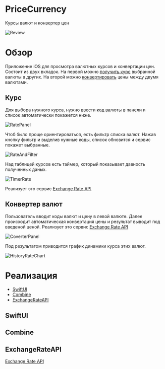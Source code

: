 # PriceCurrency
Курсы валют и конвертер цен

![Review](https://github.com/DenDmitriev/PriceCurrency/assets/65191747/210a3c76-5215-4ac5-9aa7-fb4d8c7e34fb)

# Обзор
Приложение iOS для просмотра валютных курсов и конвертации цен. Состоит из двух вкладок. На первой можно [получить курс](#курс) выбранной валюты в других. На второй можно [конвертировать](#конвертер-валют) цены между двумя валютами.

## Курс
Для выбора нужного курса, нужно ввести код валюты в панели и список автоматически покажется ниже.

![RatePanel](https://github.com/DenDmitriev/PriceCurrency/assets/65191747/3772a23f-cd43-4a77-97f8-c56166f7c0f5)

Чтоб было проще ориентироваться, есть фильтр списка валют. Нажав кнопку фильтр и выделив нужные коды, список обновится и сервис покажет выбранные. 

![RateAndFilter](https://github.com/DenDmitriev/PriceCurrency/assets/65191747/dd8d80b8-8305-43ee-a664-b959b4d5631b)

Над таблицей курсов есть таймер, который показывает давность полученных даных.

![TimerRate](https://github.com/DenDmitriev/PriceCurrency/assets/65191747/3b0f989f-15cf-4a0b-9fd6-d1e8949e67c2)

Реализует это сервис [Exchange Rate API](#exchangerateapi)

## Конвертер валют
Пользователь вводит коды валют и цену в левой валюте. Далее происходит автоматическая конвертация цены и результат выводит под введеной ценой. Реализует это сервис [Exchange Rate API](#exchangerateapi)

![CoverterPanel](https://github.com/DenDmitriev/PriceCurrency/assets/65191747/a1fd76f5-48c3-4cc9-a24d-048d2d1dbd6e)

Под результатом приводится график динамики курса этих валют. 

![HistoryRateChart](https://github.com/DenDmitriev/PriceCurrency/assets/65191747/70b5d923-e90b-4f38-b4d3-90d87e2293f1)

# Реализация
- [SwiftUI](#)
- [Combine](#)
- [ExchangeRateAPI](#exchangerateapi)

## SwiftUI

## Combine

## ExchangeRateAPI
[Exchange Rate API](https://exchangerate.host/#/#docs)
